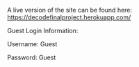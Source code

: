 A live version of the site can be found here: https://decodefinalproject.herokuapp.com/

Guest Login Information: 

Username: Guest

Password: Guest

